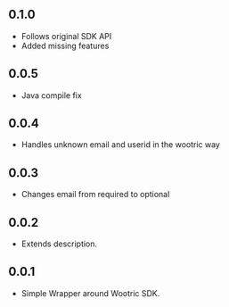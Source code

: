 ## 0.1.0

* Follows original SDK API 
* Added missing features 

## 0.0.5

* Java compile fix

## 0.0.4

* Handles unknown email and userid in the wootric way 

## 0.0.3

* Changes email from required to optional 

## 0.0.2

* Extends description.

## 0.0.1

* Simple Wrapper around Wootric SDK.
